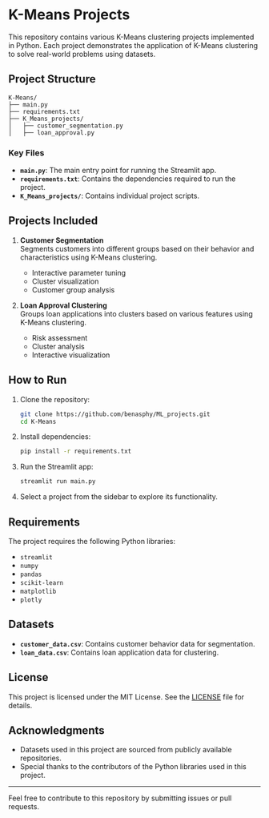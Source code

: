 # K-Means Projects

This repository contains various K-Means clustering projects implemented in Python. Each project demonstrates the application of K-Means clustering to solve real-world problems using datasets.

## Project Structure

```
K-Means/
├── main.py
├── requirements.txt
├── K_Means_projects/
│   ├── customer_segmentation.py
│   ├── loan_approval.py
```

### Key Files
- **`main.py`**: The main entry point for running the Streamlit app.
- **`requirements.txt`**: Contains the dependencies required to run the project.
- **`K_Means_projects/`**: Contains individual project scripts.

## Projects Included

1. **Customer Segmentation**  
   Segments customers into different groups based on their behavior and characteristics using K-Means clustering.  
   - Interactive parameter tuning
   - Cluster visualization
   - Customer group analysis

2. **Loan Approval Clustering**  
   Groups loan applications into clusters based on various features using K-Means clustering.  
   - Risk assessment
   - Cluster analysis
   - Interactive visualization

## How to Run

1. Clone the repository:
   ```bash
   git clone https://github.com/benasphy/ML_projects.git
   cd K-Means
   ```

2. Install dependencies:
   ```bash
   pip install -r requirements.txt
   ```

3. Run the Streamlit app:
   ```bash
   streamlit run main.py
   ```

4. Select a project from the sidebar to explore its functionality.

## Requirements

The project requires the following Python libraries:
- `streamlit`
- `numpy`
- `pandas`
- `scikit-learn`
- `matplotlib`
- `plotly`

## Datasets

- **`customer_data.csv`**: Contains customer behavior data for segmentation.
- **`loan_data.csv`**: Contains loan application data for clustering.

## License

This project is licensed under the MIT License. See the [LICENSE](LICENSE) file for details.

## Acknowledgments

- Datasets used in this project are sourced from publicly available repositories.
- Special thanks to the contributors of the Python libraries used in this project.

---
Feel free to contribute to this repository by submitting issues or pull requests.
